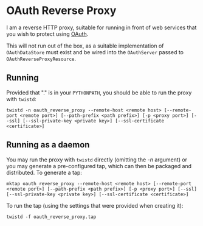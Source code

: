 # OAuth Reverse Proxy

I am a reverse HTTP proxy, suitable for running in front of web services that you wish to protect using [OAuth](http://oauth.net/ "OAuth").

This will not run out of the box, as a suitable implementation of `OAuthDataStore` must exist and be wired into the `OAuthServer` passed to `OAuthReverseProxyResource`.


## Running

Provided that "." is in your `PYTHONPATH`, you should be able to run the proxy with `twistd`:

    twistd -n oauth_reverse_proxy --remote-host <remote host> [--remote-port <remote port>] [--path-prefix <path prefix>] [-p <proxy port>] [--ssl] [--ssl-private-key <private key>] [--ssl-certificate <certificate>]


## Running as a daemon

You may run the proxy with `twistd` directly (omitting the _-n_ argument) or you may generate a pre-configured tap, which can then be packaged and distributed.  To generate a tap:

    mktap oauth_reverse_proxy --remote-host <remote host> [--remote-port <remote port>] [--path-prefix <path prefix>] [-p <proxy port>] [--ssl] [--ssl-private-key <private key>] [--ssl-certificate <certificate>]

To run the tap (using the settings that were provided when creating it):

    twistd -f oauth_reverse_proxy.tap
